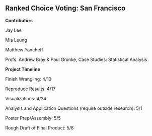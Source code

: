 ## Ranked Choice Voting: San Francisco

**Contributors**

Jay Lee

Mia Leung 

Matthew Yancheff

Profs. Andrew Bray & Paul Gronke, Case Studies: Statistical Analysis

**Project Timeline**

Finish Wrangling: 4/10

Reproduce Results: 4/17

Visualizations: 4/24

Analysis and Application Questions (require outside research): 5/1

Poster Prep/Assembly: 5/5

Rough Draft of Final Product: 5/8 


